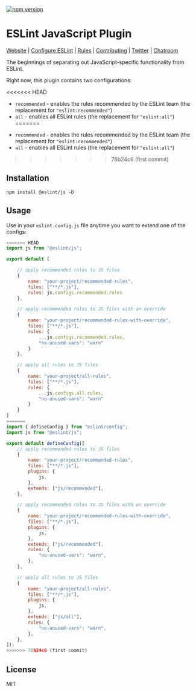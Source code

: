[![npm version](https://img.shields.io/npm/v/@eslint/js.svg)](https://www.npmjs.com/package/@eslint/js)

# ESLint JavaScript Plugin

[Website](https://eslint.org) | [Configure ESLint](https://eslint.org/docs/latest/use/configure) | [Rules](https://eslint.org/docs/rules/) | [Contributing](https://eslint.org/docs/latest/contribute) | [Twitter](https://twitter.com/geteslint) | [Chatroom](https://eslint.org/chat)

The beginnings of separating out JavaScript-specific functionality from ESLint.

Right now, this plugin contains two configurations:

<<<<<<< HEAD
* `recommended` - enables the rules recommended by the ESLint team (the replacement for `"eslint:recommended"`)
* `all` - enables all ESLint rules (the replacement for `"eslint:all"`)
=======
-   `recommended` - enables the rules recommended by the ESLint team (the replacement for `"eslint:recommended"`)
-   `all` - enables all ESLint rules (the replacement for `"eslint:all"`)
>>>>>>> 78b24c6 (first commit)

## Installation

```shell
npm install @eslint/js -D
```

## Usage

Use in your `eslint.config.js` file anytime you want to extend one of the configs:

```js
<<<<<<< HEAD
import js from "@eslint/js";

export default [

    // apply recommended rules to JS files
    {
        name: "your-project/recommended-rules",
        files: ["**/*.js"],
        rules: js.configs.recommended.rules
    },

    // apply recommended rules to JS files with an override
    {
        name: "your-project/recommended-rules-with-override",
        files: ["**/*.js"],
        rules: {
            ...js.configs.recommended.rules,
            "no-unused-vars": "warn"
        } 
    },

    // apply all rules to JS files
    {
        name: "your-project/all-rules",
        files: ["**/*.js"],
        rules: {
            ...js.configs.all.rules,
            "no-unused-vars": "warn"
        } 
    }
]
=======
import { defineConfig } from "eslint/config";
import js from "@eslint/js";

export default defineConfig([
	// apply recommended rules to JS files
	{
		name: "your-project/recommended-rules",
		files: ["**/*.js"],
		plugins: {
			js,
		},
		extends: ["js/recommended"],
	},

	// apply recommended rules to JS files with an override
	{
		name: "your-project/recommended-rules-with-override",
		files: ["**/*.js"],
		plugins: {
			js,
		},
		extends: ["js/recommended"],
		rules: {
			"no-unused-vars": "warn",
		},
	},

	// apply all rules to JS files
	{
		name: "your-project/all-rules",
		files: ["**/*.js"],
		plugins: {
			js,
		},
		extends: ["js/all"],
		rules: {
			"no-unused-vars": "warn",
		},
	},
]);
>>>>>>> 78b24c6 (first commit)
```

## License

MIT
